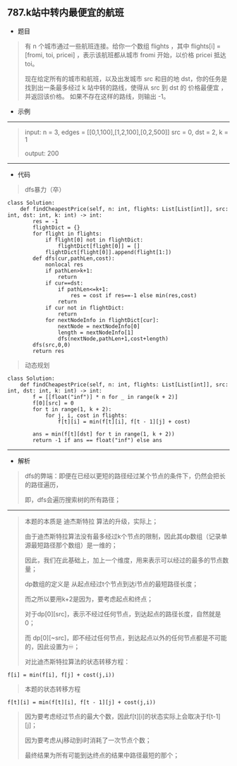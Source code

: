 787.k站中转内最便宜的航班
----------
 - 题目
>有 n 个城市通过一些航班连接。给你一个数组 flights ，其中 flights[i] = [fromi, toi, pricei] ，表示该航班都从城市 fromi 开始，以价格 pricei 抵达 toi。
>
> 现在给定所有的城市和航班，以及出发城市 src 和目的地 dst，你的任务是找到出一条最多经过 k 站中转的路线，使得从 src 到 dst 的 价格最便宜 ，并返回该价格。 如果不存在这样的路线，则输出 -1。
>
 - 示例
 ----------
>input: n = 3, edges = [[0,1,100],[1,2,100],[0,2,500]]
        src = 0, dst = 2, k = 1
>
> output: 200
 ----------
 - 代码
 > dfs暴力（卒）
 >
>
    class Solution:
        def findCheapestPrice(self, n: int, flights: List[List[int]], src: int, dst: int, k: int) -> int:
            res = -1
            flightDict = {}
            for flight in flights:
                if flight[0] not in flightDict:
                    flightDict[flight[0]] = []
                flightDict[flight[0]].append(flight[1:])
            def dfs(cur,pathLen,cost):
                nonlocal res
                if pathLen>k+1:
                    return
                if cur==dst:
                    if pathLen<=k+1:
                        res = cost if res==-1 else min(res,cost)
                    return
                if cur not in flightDict:
                    return
                for nextNodeInfo in flightDict[cur]:
                    nextNode = nextNodeInfo[0]
                    length = nextNodeInfo[1]
                    dfs(nextNode,pathLen+1,cost+length)
            dfs(src,0,0)
            return res
>
> 动态规划
>
>
    class Solution:
        def findCheapestPrice(self, n: int, flights: List[List[int]], src: int, dst: int, k: int) -> int:
            f = [[float("inf")] * n for _ in range(k + 2)]
            f[0][src] = 0
            for t in range(1, k + 2):
                for j, i, cost in flights:
                    f[t][i] = min(f[t][i], f[t - 1][j] + cost)
            
            ans = min(f[t][dst] for t in range(1, k + 2))
            return -1 if ans == float("inf") else ans
 ----------
 - 解析
 >
>  dfs的弊端：即便在已经以更短的路径经过某个节点的条件下，仍然会把长的路径遍历，
>
> 即，dfs会遍历搜索树的所有路径；
>
 ----------
> 本题的本质是 迪杰斯特拉 算法的升级，实际上；
>
> 由于迪杰斯特拉算法没有最多经过k个节点的限制，因此其dp数组（记录单源最短路径那个数组）是一维的；
>
> 因此，我们在此基础上，加上一个维度，用来表示可以经过的最多的节点数量；
>
> dp数组的定义是 从起点经过t个节点到达i节点的最短路径长度；
>
> 而之所以要用k+2是因为，要考虑起点和终点；
>
> 对于dp[0][src]，表示不经过任何节点，到达起点的路径长度，自然就是0；
>
> 而 dp[0][~src]，即不经过任何节点，到达起点以外的任何节点都是不可能的，因此设置为♾️；
>
> 对比迪杰斯特拉算法的状态转移方程：
>
    f[i] = min(f[i], f[j] + cost(j,i))
>
> 本题的状态转移方程
>
    f[t][i] = min(f[t][i], f[t - 1][j] + cost(j,i))
> 
> 因为要考虑经过节点的最大个数，因此f[t][i]的状态实际上会取决于f[t-1][j]；
>
> 因为要考虑从j移动到i时消耗了一次节点个数；
>
> 最终结果为所有可能到达终点的结果中路径最短的那个；
>